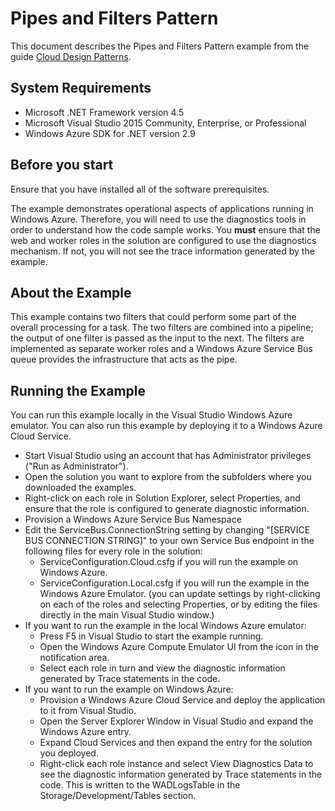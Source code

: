 ﻿# Pipes and Filters Pattern

This document describes the Pipes and Filters Pattern example from the guide [Cloud Design Patterns](http://aka.ms/Cloud-Design-Patterns).

## System Requirements

* Microsoft .NET Framework version 4.5
* Microsoft Visual Studio 2015 Community, Enterprise, or Professional
* Windows Azure SDK for .NET version 2.9

## Before you start

Ensure that you have installed all of the software prerequisites.

The example demonstrates operational aspects of applications running in Windows Azure. Therefore, you will need to use the diagnostics tools in order to understand how the code sample works. You **must** ensure that the web and worker roles in the solution are configured to use the diagnostics mechanism. If not, you will not see the trace information generated by the example.

## About the Example
 
This example contains two filters that could perform some part of the overall processing for a task. The two filters are combined into a pipeline; the output of one filter is passed as the input to the next. The filters are implemented as separate worker roles and a Windows Azure Service Bus queue provides the infrastructure that acts as the pipe.


## Running the Example

You can run this example locally in the Visual Studio Windows Azure emulator. You can also run this example by deploying it to a Windows Azure Cloud Service.

* Start Visual Studio using an account that has Administrator privileges ("Run as Administrator").
* Open the solution you want to explore from the subfolders where you downloaded the examples.
* Right-click on each role in Solution Explorer, select Properties, and ensure that the role is configured to generate diagnostic information.
* Provision a Windows Azure Service Bus Namespace
* Edit the ServiceBus.ConnectionString setting by changing "[SERVICE BUS CONNECTION STRING]" to your own Service Bus endpoint in the following files for every role in the solution:
	* ServiceConfiguration.Cloud.csfg if you will run the example on Windows Azure.
	* ServiceConfiguration.Local.csfg if you will run the example in the Windows Azure Emulator. (you can update settings by right-clicking on each of the roles and selecting Properties, or by editing the files directly in the main Visual Studio window.)
* If you want to run the example in the local Windows Azure emulator:
	* Press F5 in Visual Studio to start the example running. 
	* Open the Windows Azure Compute Emulator UI from the icon in the notification area.
	* Select each role in turn and view the diagnostic information generated by Trace statements in the code.
* If you want to run the example on Windows Azure:
	* Provision a Windows Azure Cloud Service and deploy the application to it from Visual Studio. 
	* Open the Server Explorer Window in Visual Studio and expand the Windows Azure entry.
	* Expand Cloud Services and then expand the entry for the solution you deployed.
	* Right-click each role instance and select View Diagnostics Data to see the diagnostic information generated by Trace statements in the code. This is written to the WADLogsTable in the Storage/Development/Tables section.
